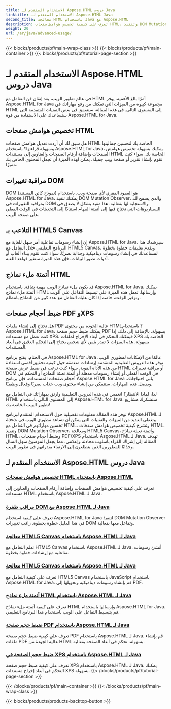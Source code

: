 ```yaml
---
title: الاستخدام المتقدم لـ Aspose.HTML دروس Java
linktitle: الاستخدام المتقدم لـ Aspose.HTML Java
second_title: معالجة HTML باستخدام Java مع Aspose.HTML
description: تعرف على كيفية تخصيص هوامش صفحات HTML، وتنفيذ DOM Mutation Observer، والتلاعب بـ HTML5 Canvas، وأتمتة ملء نماذج HTML، والمزيد باستخدام Aspose.HTML Java.
weight: 20
url: /ar/java/advanced-usage/
---
```


{{< blocks/products/pf/main-wrap-class >}}
{{< blocks/products/pf/main-container >}}
{{< blocks/products/pf/tutorial-page-section >}}

# الاستخدام المتقدم لـ Aspose.HTML دروس Java


في عالم تطوير الويب، يعد إتقان فن التعامل مع HTML أمرًا بالغ الأهمية. يوفر Aspose.HTML for Java مجموعة كبيرة من الميزات التي تمكنك من رفع مهاراتك في HTML إلى المستوى التالي. في هذه المقالة، سنتعمق في بعض التقنيات المتقدمة التي ستساعدك على الاستفادة من قوة Aspose.HTML for Java.

## تخصيص هوامش صفحات HTML

هل سبق لك أن أردت تعديل هوامش صفحات HTML الخاصة بك لتحسين جماليتها وسهولة قراءتها؟ باستخدام Aspose.HTML for Java، يمكنك بسهولة تخصيص هوامش الصفحات وإضافة أرقام الصفحات والعناوين إلى مستندات HTML الخاصة بك. سواء كنت تقوم بإنشاء تقرير أو صفحة ويب جميلة، يمكن لهذه الميزة أن تجعل المحتوى الخاص بك مميزًا.

## مراقبة تغييرات DOM

DOM (نموذج كائن المستند) هو العمود الفقري لأي صفحة ويب. باستخدام Aspose.HTML for Java، يمكنك تنفيذ DOM Mutation Observer، والذي يسمح لك بمراقبة التغييرات في DOM والاستجابة لها بفعالية. هذا مفيد بشكل لا يصدق في السيناريوهات التي تحتاج فيها إلى أتمتة المهام استنادًا إلى التحديثات في الوقت الفعلي على صفحة الويب.

## التلاعب بـ HTML5 Canvas

إن إنشاء رسومات تفاعلية أمر سهل للغاية مع Aspose.HTML for Java. سيرشدك هذا البرنامج التعليمي خلال التعامل مع HTML5 Canvas، ويقدم تعليمات خطوة بخطوة لمساعدتك في إنشاء رسومات ديناميكية وجذابة بصريًا. سواء كنت تقوم ببناء ألعاب أو أدوات تصور البيانات، فإن هذه الميزة ستغير قواعد اللعبة.

## أتمتة ملء نماذج HTML

قد يكون ملء نماذج الويب مهمة شاقة. باستخدام Aspose.HTML for Java، يمكنك أتمتة ملء نماذج HTML وإرسالها. تعمل هذه الميزة على تبسيط التفاعل على الويب وتوفير الوقت، خاصة إذا كان عليك التعامل مع عدد كبير من النماذج بانتظام.

## ضبط أحجام صفحات PDF وXPS

هل تحتاج إلى إنشاء ملفات PDF عالية الجودة من محتوى HTML؟ باستخدام Aspose.HTML for Java، يمكنك ضبط حجم صفحة PDF بسهولة. بالإضافة إلى ذلك، إذا كنت تعمل مع مستندات XPS، فيمكنك التحكم في أبعاد الإخراج لملفات XPS الخاصة بك بسهولة. هذه الميزات لا تقدر بثمن لأي شخص يحتاج إلى التحكم الدقيق في أبعاد المستندات.

في الختام، يفتح برنامج Aspose.HTML for Java عالمًا من الإمكانات لمطوري الويب. توفر هذه الدروس التعليمية المتقدمة إرشادات متعمقة حول كيفية تحقيق أقصى استفادة من هذه الأداة القوية. سواء كنت ترغب في ضبط عرض صفحة HTML أو مراقبة تغييرات DOM في الوقت الفعلي أو إنشاء رسومات مذهلة أو أتمتة تعبئة النماذج أو التحكم في أحجام صفحات المستندات، فإن برنامج Aspose.HTML for Java يلبي احتياجاتك. وبفضل هذه المهارات، ستتمكن من إنشاء محتوى ويب جذاب بصريًا وفعال وظيفيًا.

لذا، لماذا الانتظار؟ انغمس في هذه الدروس التعليمية وارتق بمهاراتك في التعامل مع HTML إلى المستوى التالي باستخدام Aspose.HTML for Java. ستشكرك مشاريع تطوير الويب الخاصة بك!

توفر هذه المقالة معلومات تفصيلية حول الاستخدام المتقدم لبرنامج Aspose.HTML لـ Java، وتغطي العديد من الميزات والتقنيات التي يمكن أن تساعد مطوري الويب في تحسين مهاراتهم في التعامل مع HTML. وتشرح كيفية تخصيص هوامش صفحات HTML، وتنفيذ DOM Mutation Observer، ومعالجة HTML5 Canvas، وأتمتة تعبئة نماذج HTML، وضبط أحجام صفحات PDF/XPS باستخدام Aspose.HTML لـ Java. تهدف المقالة إلى إشراك القراء بأسلوب محادثة وإعلامي، مما يجعل الموضوع سهل المنال وجذابًا للمطورين الذين يتطلعون إلى الارتقاء بقدراتهم في تطوير الويب.

## الاستخدام المتقدم لـ Aspose.HTML دروس Java
### [تخصيص هوامش صفحات HTML باستخدام Aspose.HTML](./css-extensions-adding-title-page-number/)
تعرف على كيفية تخصيص هوامش الصفحات وإضافة أرقام الصفحات والعناوين إلى مستندات HTML باستخدام Aspose.HTML لـ Java.
### [مراقب طفرة DOM مع Aspose.HTML لـ Java](./dom-mutation-observer-observing-node-additions/)
تعرف على كيفية استخدام Aspose.HTML for Java لتنفيذ DOM Mutation Observer في هذا الدليل خطوة بخطوة. راقب تغييرات DOM وتفاعل معها بفعالية.
### [معالجة HTML5 Canvas باستخدام Aspose.HTML لـ Java](./html5-canvas-manipulation-using-code/)
تعلم التعامل مع HTML5 Canvas باستخدام Aspose.HTML لـ Java. أنشئ رسومات تفاعلية مع إرشادات خطوة بخطوة.
### [معالجة HTML5 Canvas باستخدام Aspose.HTML لـ Java](./html5-canvas-manipulation-using-javascript/)
تعرف على كيفية التعامل مع HTML5 Canvas باستخدام JavaScript باستخدام Aspose.HTML for Java. قم بإنشاء رسومات ديناميكية وتحويلها إلى PDF.
### [أتمتة ملء نماذج HTML باستخدام Aspose.HTML لـ Java](./html-form-editor-filling-submitting-forms/)
تعرف على كيفية أتمتة ملء نماذج HTML وإرسالها باستخدام Aspose.HTML for Java. قم بتبسيط التفاعل على الويب باستخدام هذا البرنامج التعليمي.
### [ضبط حجم صفحة PDF باستخدام Aspose.HTML لـ Java](./adjust-pdf-page-size/)
تعرف على كيفية ضبط حجم صفحة PDF باستخدام Aspose.HTML لـ Java. قم بإنشاء ملفات PDF عالية الجودة من HTML بسهولة. تحكم في أبعاد الصفحة بفعالية.
### [ضبط حجم الصفحة في XPS باستخدام Aspose.HTML لـ Java](./adjust-xps-page-size/)
تعرف على كيفية ضبط حجم صفحة XPS باستخدام Aspose.HTML لـ Java. يمكنك التحكم في أبعاد إخراج مستندات XPS بسهولة.
{{< /blocks/products/pf/tutorial-page-section >}}

{{< /blocks/products/pf/main-container >}}
{{< /blocks/products/pf/main-wrap-class >}}

{{< blocks/products/products-backtop-button >}}
